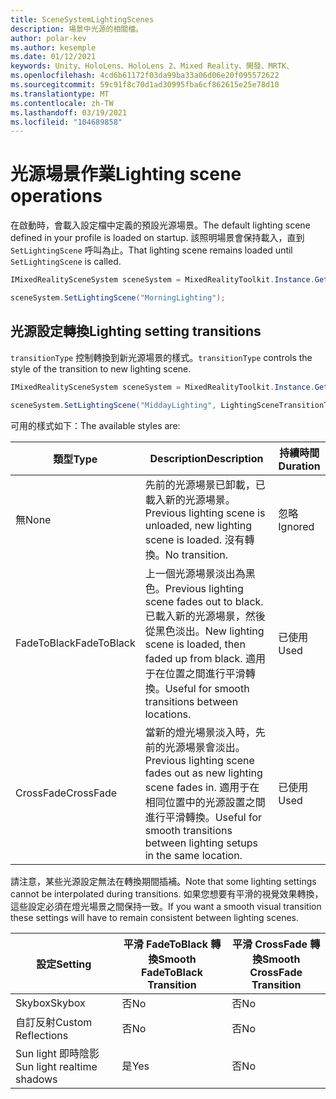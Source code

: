 ```yaml
---
title: SceneSystemLightingScenes
description: 場景中光源的相關檔。
author: polar-kev
ms.author: kesemple
ms.date: 01/12/2021
keywords: Unity、HoloLens、HoloLens 2、Mixed Reality、開發、MRTK、
ms.openlocfilehash: 4cd6b61172f03da99ba33a06d06e20f095572622
ms.sourcegitcommit: 59c91f8c70d1ad30995fba6cf862615e25e78d10
ms.translationtype: MT
ms.contentlocale: zh-TW
ms.lasthandoff: 03/19/2021
ms.locfileid: "104689858"
---
```

# <a name="lighting-scene-operations"></a><span data-ttu-id="40373-104">光源場景作業</span><span class="sxs-lookup"><span data-stu-id="40373-104">Lighting scene operations</span></span>

<span data-ttu-id="40373-105">在啟動時，會載入設定檔中定義的預設光源場景。</span><span class="sxs-lookup"><span data-stu-id="40373-105">The default lighting scene defined in your profile is loaded on startup.</span></span> <span data-ttu-id="40373-106">該照明場景會保持載入，直到 `SetLightingScene` 呼叫為止。</span><span class="sxs-lookup"><span data-stu-id="40373-106">That lighting scene remains loaded until `SetLightingScene` is called.</span></span>

```c#
IMixedRealitySceneSystem sceneSystem = MixedRealityToolkit.Instance.GetService<IMixedRealitySceneSystem>();

sceneSystem.SetLightingScene("MorningLighting");
```

## <a name="lighting-setting-transitions"></a><span data-ttu-id="40373-107">光源設定轉換</span><span class="sxs-lookup"><span data-stu-id="40373-107">Lighting setting transitions</span></span>

<span data-ttu-id="40373-108">`transitionType` 控制轉換到新光源場景的樣式。</span><span class="sxs-lookup"><span data-stu-id="40373-108">`transitionType` controls the style of the transition to new lighting scene.</span></span>

```c#
IMixedRealitySceneSystem sceneSystem = MixedRealityToolkit.Instance.GetService<IMixedRealitySceneSystem>();

sceneSystem.SetLightingScene("MiddayLighting", LightingSceneTransitionType.CrossFade);
```

<span data-ttu-id="40373-109">可用的樣式如下：</span><span class="sxs-lookup"><span data-stu-id="40373-109">The available styles are:</span></span>

<span data-ttu-id="40373-110">類型</span><span class="sxs-lookup"><span data-stu-id="40373-110">Type</span></span> | <span data-ttu-id="40373-111">Description</span><span class="sxs-lookup"><span data-stu-id="40373-111">Description</span></span> | <span data-ttu-id="40373-112">持續時間</span><span class="sxs-lookup"><span data-stu-id="40373-112">Duration</span></span>
--- | --- | ---
<span data-ttu-id="40373-113">無</span><span class="sxs-lookup"><span data-stu-id="40373-113">None</span></span> | <span data-ttu-id="40373-114">先前的光源場景已卸載，已載入新的光源場景。</span><span class="sxs-lookup"><span data-stu-id="40373-114">Previous lighting scene is unloaded, new lighting scene is loaded.</span></span> <span data-ttu-id="40373-115">沒有轉換。</span><span class="sxs-lookup"><span data-stu-id="40373-115">No transition.</span></span> | <span data-ttu-id="40373-116">忽略</span><span class="sxs-lookup"><span data-stu-id="40373-116">Ignored</span></span>
<span data-ttu-id="40373-117">FadeToBlack</span><span class="sxs-lookup"><span data-stu-id="40373-117">FadeToBlack</span></span> | <span data-ttu-id="40373-118">上一個光源場景淡出為黑色。</span><span class="sxs-lookup"><span data-stu-id="40373-118">Previous lighting scene fades out to black.</span></span> <span data-ttu-id="40373-119">已載入新的光源場景，然後從黑色淡出。</span><span class="sxs-lookup"><span data-stu-id="40373-119">New lighting scene is loaded, then faded up from black.</span></span> <span data-ttu-id="40373-120">適用于在位置之間進行平滑轉換。</span><span class="sxs-lookup"><span data-stu-id="40373-120">Useful for smooth transitions between locations.</span></span> | <span data-ttu-id="40373-121">已使用</span><span class="sxs-lookup"><span data-stu-id="40373-121">Used</span></span>
<span data-ttu-id="40373-122">CrossFade</span><span class="sxs-lookup"><span data-stu-id="40373-122">CrossFade</span></span> | <span data-ttu-id="40373-123">當新的燈光場景淡入時，先前的光源場景會淡出。</span><span class="sxs-lookup"><span data-stu-id="40373-123">Previous lighting scene fades out as new lighting scene fades in.</span></span> <span data-ttu-id="40373-124">適用于在相同位置中的光源設置之間進行平滑轉換。</span><span class="sxs-lookup"><span data-stu-id="40373-124">Useful for smooth transitions between lighting setups in the same location.</span></span> | <span data-ttu-id="40373-125">已使用</span><span class="sxs-lookup"><span data-stu-id="40373-125">Used</span></span>

<span data-ttu-id="40373-126">請注意，某些光源設定無法在轉換期間插補。</span><span class="sxs-lookup"><span data-stu-id="40373-126">Note that some lighting settings cannot be interpolated during transitions.</span></span> <span data-ttu-id="40373-127">如果您想要有平滑的視覺效果轉換，這些設定必須在燈光場景之間保持一致。</span><span class="sxs-lookup"><span data-stu-id="40373-127">If you want a smooth visual transition these settings will have to remain consistent between lighting scenes.</span></span>

<span data-ttu-id="40373-128">設定</span><span class="sxs-lookup"><span data-stu-id="40373-128">Setting</span></span> | <span data-ttu-id="40373-129">平滑 FadeToBlack 轉換</span><span class="sxs-lookup"><span data-stu-id="40373-129">Smooth FadeToBlack Transition</span></span> | <span data-ttu-id="40373-130">平滑 CrossFade 轉換</span><span class="sxs-lookup"><span data-stu-id="40373-130">Smooth CrossFade Transition</span></span>
--- | --- | ---
<span data-ttu-id="40373-131">Skybox</span><span class="sxs-lookup"><span data-stu-id="40373-131">Skybox</span></span> | <span data-ttu-id="40373-132">否</span><span class="sxs-lookup"><span data-stu-id="40373-132">No</span></span> | <span data-ttu-id="40373-133">否</span><span class="sxs-lookup"><span data-stu-id="40373-133">No</span></span>
<span data-ttu-id="40373-134">自訂反射</span><span class="sxs-lookup"><span data-stu-id="40373-134">Custom Reflections</span></span> | <span data-ttu-id="40373-135">否</span><span class="sxs-lookup"><span data-stu-id="40373-135">No</span></span> | <span data-ttu-id="40373-136">否</span><span class="sxs-lookup"><span data-stu-id="40373-136">No</span></span>
<span data-ttu-id="40373-137">Sun light 即時陰影</span><span class="sxs-lookup"><span data-stu-id="40373-137">Sun light realtime shadows</span></span> | <span data-ttu-id="40373-138">是</span><span class="sxs-lookup"><span data-stu-id="40373-138">Yes</span></span> | <span data-ttu-id="40373-139">否</span><span class="sxs-lookup"><span data-stu-id="40373-139">No</span></span>
